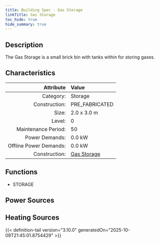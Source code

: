 ```yaml
---
title: Building Spec - Gas Storage
linkTitle: Gas Storage
toc_hide: true
hide_summary: true
---
```

<!-- This is generated by the MarsSim HelpGenertor, do not edit. -->

## Description
The Gas Storage is a small brick bin with tanks within for storing gases.

## Characteristics

| Attribute      | Value |
|--------:|:------|
|Category:|Storage|
|Construction:|PRE_FABRICATED|
|Size:|2.0 x 3.0 m|
|Level:|0|
|Maintenance Period:|50|
|Power Demands:|0.0 kW|
|Offline Power Demands:|0.0 kW|
|Construction:|[Gas Storage](/docs/definitions/construction/gas-storage)|

## Functions
      
- STORAGE


## Power Sources
      

## Heating Sources



{{< definition-tail version="3.10.0" generatedOn="2025-10-09T21:45:01.8754429" >}}

